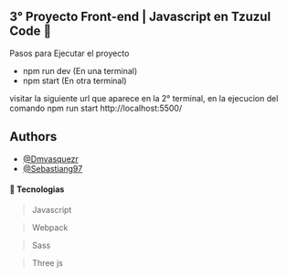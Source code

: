 ## 3° Proyecto Front-end | Javascript en Tzuzul Code :rocket:

Pasos para Ejecutar el proyecto

- npm run dev (En una terminal)
- npm start (En otra terminal)


visitar la siguiente url que aparece en la 2° terminal, en la ejecucion del comando npm run start
http://localhost:5500/



## Authors

- [@Dmvasquezr](https://github.com/Dmvasquezr)
- [@Sebastiang97](https://github.com/Sebastiang97)


#### :space_invader: Tecnologias

> Javascript

> Webpack

> Sass

> Three js

